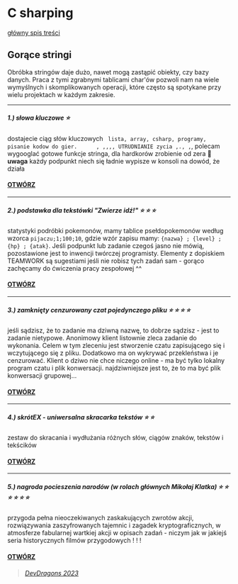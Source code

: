 # C sharping
[główny spis treści](../../README.md)

## Gorące stringi
Obróbka stringów daje dużo, nawet mogą zastąpić obiekty, czy bazy danych. Praca z tymi zgrabnymi tablicami char'ów pozwoli nam na wiele wymyślnych i skomplikowanych operacji, które często są spotykane przy wielu projektach w każdym zakresie.

---

##### **1.)** słowa kluczowe :star:

dostajecie ciąg słów kluczowych ` lista, array, csharp, programy, pisanie kodow do gier.      , ,,,, UTRUDNIANIE zycia ,., ,`, polecam wygooglać gotowe funkcje stringa, dla hardkorów zrobienie od zera 🙂 __uwaga__ każdy podpunkt niech się ładnie wypisze w konsoli na dowód, że działa

#### [**OTWÓRZ**](./1.md)

---

##### **2.)** podstawka dla tekstówki "Zwierze idź!" :star: :star: :star:

statystyki podróbki pokemonów, mamy tablice psełdopokemonów według wzorca `pijaczu;1;100;10`, gdzie wzór zapisu mamy: `{nazwa} ; {level} ; {hp} ; {atak}`. Jeśli podpunkt lub zadanie czegoś jasno nie mówią, pozostawione jest to inwencji twórczej programisty. Elementy z dopiskiem TEAMWORK są sugestiami jeśli nie robisz tych zadań sam - gorąco zachęcamy do ćwiczenia pracy zespołowej ^^

#### [**OTWÓRZ**](./2.md)

---

##### **3.)** zamknięty cenzurowany czat pojedynczego pliku :star: :star: :star: :star:

jeśli sądzisz, że to zadanie ma dziwną nazwę, to dobrze sądzisz - jest to zadanie nietypowe. Anonimowy klient listownie zleca zadanie do wykonania. Celem w tym zleceniu jest stworzenie czatu zapisującego się i wczytującego się z pliku. Dodatkowo ma on wykrywać przekleństwa i je cenzurować. Klient o dziwo nie chce niczego online - ma być tylko lokalny program czatu i plik konwersacji. najdziwniejsze jest to, że to ma być plik konwersacji grupowej...

#### [**OTWÓRZ**](./3.md)

---

##### **4.)** skrótEX - uniwersalna skracarka tekstów :star: :star:

zestaw do skracania i wydłużania różnych słów, ciągów znaków, tekstów i tekścików

#### [**OTWÓRZ**](./4.md)

---

##### **5.)** nagroda pocieszenia narodów (w rolach głównych Mikołaj Klatka) :star: :star: :star: :star: :star: :star:

przygoda pełna nieoczekiwanych zaskakujących zwrotów akcji, rozwiązywania zaszyfrowanych tajemnic i zagadek kryptograficznych, w atmosferze fabularnej wartkiej akcji w opisach zadań - niczym jak w jakiejś seria historycznych filmów przygodowych ! ! !

#### [**OTWÓRZ**](./5.md)

> ###### [DevDragons 2023](https://devdragons-society.github.io/)

